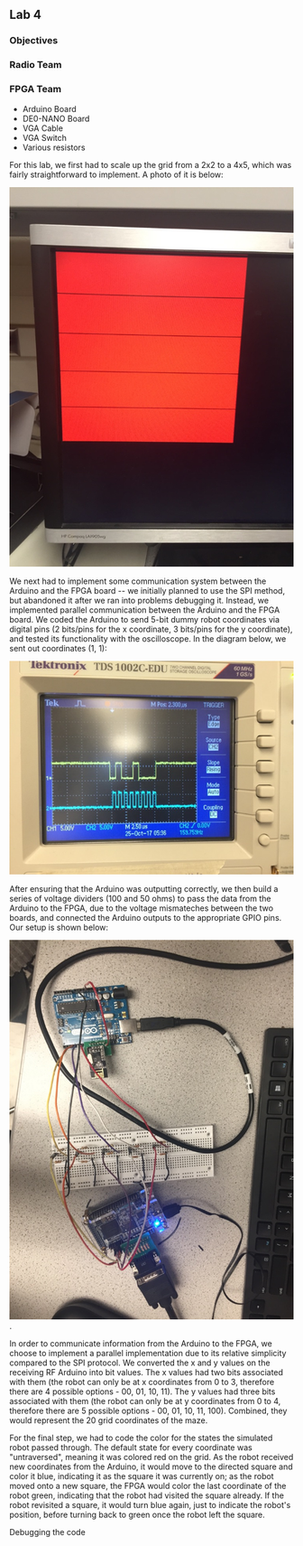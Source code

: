 ## Lab 4

### Objectives

### Radio Team

### FPGA Team
* Arduino Board
* DE0-NANO Board 
* VGA Cable
* VGA Switch
* Various resistors

For this lab, we first had to scale up the grid from a 2x2 to a 4x5, which was fairly straightforward to implement. A photo of it is below:

![4by5](./images/4by5.jpeg)

We next had to implement some communication system between the Arduino and the FPGA board -- we initially planned to use the SPI method, but abandoned it after we ran into problems debugging it. Instead, we implemented parallel communication between the Arduino and the FPGA board. We coded the Arduino to send 5-bit dummy robot coordinates via digital pins (2 bits/pins for the x coordinate, 3 bits/pins for the y coordinate), and tested its functionality with the oscilloscope. In the diagram below, we sent out coordinates (1, 1):

![oscilloscope](./images/lab4oscilloscope.jpeg)


After ensuring that the Arduino was outputting correctly, we then build a series of voltage dividers (100 and 50 ohms) to pass the data from the Arduino to the FPGA, due to the voltage mismateches between the two boards, and connected the Arduino outputs to the appropriate GPIO pins. Our setup is shown below:

![lab4setup](./images/lab4setup.jpeg).

In order to communicate information from the Arduino to the FPGA, we choose to implement a parallel implementation due to its relative simplicity compared to the SPI protocol.  We converted the x and y values on the receiving RF Arduino into bit values. The x values had two bits associated with them (the robot can only be at x coordinates from 0 to 3, therefore there are 4 possible options - 00, 01, 10, 11). The  y values had three bits associated with them (the robot can only be at y coordinates from 0 to 4, therefore there are 5 possible options - 00, 01, 10, 11, 100). Combined, they would represent the 20 grid coordinates of the maze. 

For the final step, we had to code the color for the states the simulated robot passed through. The default state for every coordinate was "untraversed", meaning it was colored red on the grid. As the robot received new coordinates from the Arduino, it would move to the directed square and color it blue, indicating it as the square it was currently on; as the robot moved onto a new square, the FPGA would color the last coordinate of the robot green, indicating that the robot had visited the square already. If the robot revisited a square, it would turn blue again, just to indicate the robot's position, before turning back to green once the robot left the square. 


Debugging the code
